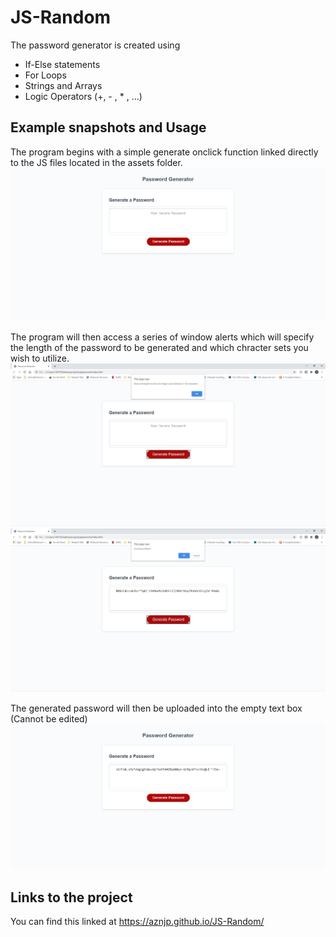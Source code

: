 # JS-Random

The password generator is created using 

* If-Else statements
* For Loops 
* Strings and Arrays
* Logic Operators (+, - , * , ...)

## Example snapshots and Usage

The program begins with a simple generate onclick function linked directly to the JS files located in the assets folder.
<img src = "assets/images/Screenshot-1.png">

The program will then access a series of window alerts which will specify the length of the password to be generated
and which chracter sets you wish to utilize.
<img src = "assets/images/Screenshot-2.jpg">
<img src = "assets/images/Screenshot-3.jpg">

The generated password will then be uploaded into the empty text box (Cannot be edited)
<img src = "assets/images/Screenshot-4.png">

## Links to the project
You can find this linked at https://aznjp.github.io/JS-Random/